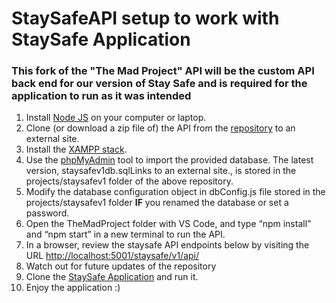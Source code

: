 # StaySafeAPI setup to work with StaySafe Application

### This fork of the "The Mad Project" API will be the custom API back end for our version of Stay Safe and is required for the application to run as it was intended

1. Install [Node JS](https://nodejs.org/en/download) on your computer or laptop.
2. Clone (or download a zip file of) the API from the [repository](https://github.com/DenisTheProgrammer/StaySafeAPI.git) to an external site.
3. Install the [XAMPP stack](https://www.apachefriends.org/download.html). 
4. Use the [phpMyAdmin](http://localhost/phpmyadmin/) tool to import the provided database. The latest version, staysafev1db.sqlLinks to an external site., is stored in the projects/staysafev1 folder of the above repository.
5. Modify the database configuration object in dbConfig.js file stored in the projects/staysafev1 folder **IF** you renamed the database or set a password.
6. Open the TheMadProject folder with VS Code, and type “npm install” and “npm start” in a new terminal to run the API.
7. In a browser, review the staysafe API endpoints below by visiting the URL [http://localhost:5001/staysafe/v1/api/](http://localhost:5001/staysafe/v1/api/)
8. Watch out for future updates of the repository
9. Clone the [StaySafe Application](https://github.com/DenisTheProgrammer/StaySafe.git) and run it.
10. Enjoy the application :)
